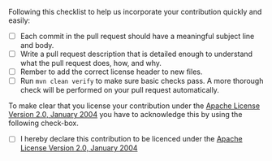 Following this checklist to help us incorporate your 
contribution quickly and easily:

 - [ ] Each commit in the pull request should have a meaningful subject line and body.
 - [ ] Write a pull request description that is detailed enough to understand what the pull request does, how, and why.
 - [ ] Rember to add the correct license header to new files.
 - [ ] Run `mvn clean verify` to make sure basic checks pass. A more thorough check will 
       be performed on your pull request automatically.

To make clear that you license your contribution under 
the [Apache License Version 2.0, January 2004](http://www.apache.org/licenses/LICENSE-2.0)
you have to acknowledge this by using the following check-box.

 - [ ] I hereby declare this contribution to be licenced under the [Apache License Version 2.0, January 2004](http://www.apache.org/licenses/LICENSE-2.0)
